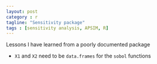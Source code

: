 ```yaml
---
layout: post
category : r
tagline: "Sensitivity package"
tags : [sensitivity analysis, APSIM, R]
---
```


Lessons I have learned from a poorly documented package

* `X1` and `X2` need to be `data.frames` for the `sobol` functions
